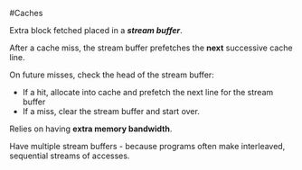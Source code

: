 #Caches 

Extra block fetched placed in a ***stream buffer***.

After a cache miss, the stream buffer prefetches the **next** successive cache line.

On future misses, check the head of the stream buffer:
- If a hit, allocate into cache and prefetch the next line for the stream buffer
- If a miss, clear the stream buffer and start over.

Relies on having **extra memory bandwidth**.

Have multiple stream buffers - because programs often make interleaved, sequential streams of accesses.